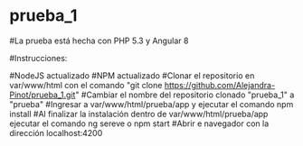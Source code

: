 # prueba_1

#La prueba está hecha con PHP 5.3 y Angular 8

#Instrucciones:

#NodeJS actualizado
#NPM actualizado
#Clonar el repositorio en var/www/html con el comando "git clone https://github.com/Alejandra-Pinot/prueba_1.git"
#Cambiar el nombre del repositorio clonado "prueba_1" a "prueba"
#Ingresar a var/www/html/prueba/app y ejecutar el comando npm install
#Al finalizar la instalación dentro de var/www/html/prueba/app ejecutar el comando ng sereve o npm start
#Abrir e navegador con la dirección localhost:4200
